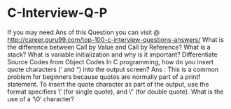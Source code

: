 # C-Interview-Q-P
If you may need Ans of this Question you can visit @ http://career.guru99.com/top-100-c-interview-questions-answers/
What is the difference between Call by Value and Call by Reference?
What is a stack?
What is variable initialization and why is it important?
Differentiate Source Codes from Object Codes
In C programming, how do you insert quote characters (‘ and “) into the output screen?
Ans : This is a common problem for beginners because quotes are normally part of a printf statement.
To insert the quote character as part of the output,
use the format specifiers \’ (for single quote), and \” (for double quote).
What is the use of a ‘\0’ character?
